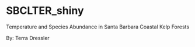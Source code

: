 # SBCLTER_shiny

Temperature and Species Abundance in Santa Barbara Coastal Kelp Forests

By: Terra Dressler

